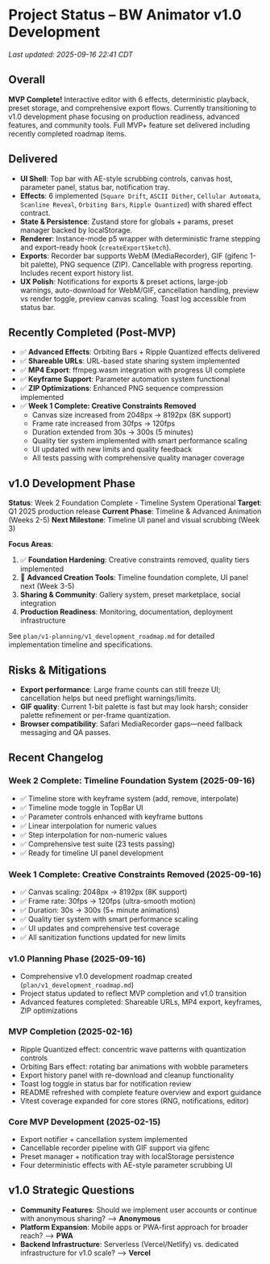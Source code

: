 # Project Status – BW Animator v1.0 Development

_Last updated: 2025-09-16 22:41 CDT_

## Overall

**MVP Complete!** Interactive editor with 6 effects, deterministic playback, preset storage, and comprehensive export flows. Currently transitioning to v1.0 development phase focusing on production readiness, advanced features, and community tools. Full MVP+ feature set delivered including recently completed roadmap items.

## Delivered

- **UI Shell**: Top bar with AE-style scrubbing controls, canvas host, parameter panel, status bar, notification tray.
- **Effects**: 6 implemented (`Square Drift`, `ASCII Dither`, `Cellular Automata`, `Scanline Reveal`, `Orbiting Bars`, `Ripple Quantized`) with shared effect contract.
- **State & Persistence**: Zustand store for globals + params, preset manager backed by localStorage.
- **Renderer**: Instance-mode p5 wrapper with deterministic frame stepping and export-ready hook (`createExportSketch`).
- **Exports**: Recorder bar supports WebM (MediaRecorder), GIF (gifenc 1-bit palette), PNG sequence (ZIP). Cancellable with progress reporting. Includes recent export history list.
- **UX Polish**: Notifications for exports & preset actions, large-job warnings, auto-download for WebM/GIF, cancellation handling, preview vs render toggle, preview canvas scaling. Toast log accessible from status bar.

## Recently Completed (Post-MVP)

- ✅ **Advanced Effects**: Orbiting Bars + Ripple Quantized effects delivered
- ✅ **Shareable URLs**: URL-based state sharing system implemented
- ✅ **MP4 Export**: ffmpeg.wasm integration with progress UI complete
- ✅ **Keyframe Support**: Parameter automation system functional
- ✅ **ZIP Optimizations**: Enhanced PNG sequence compression implemented
- ✅ **Week 1 Complete: Creative Constraints Removed**
  - Canvas size increased from 2048px → 8192px (8K support)
  - Frame rate increased from 30fps → 120fps
  - Duration extended from 30s → 300s (5 minutes)
  - Quality tier system implemented with smart performance scaling
  - UI updated with new limits and quality feedback
  - All tests passing with comprehensive quality manager coverage

## v1.0 Development Phase

**Status**: Week 2 Foundation Complete - Timeline System Operational
**Target**: Q1 2025 production release
**Current Phase**: Timeline & Advanced Animation (Weeks 2-5)
**Next Milestone**: Timeline UI panel and visual scrubbing (Week 3)

**Focus Areas**:

1. ✅ **Foundation Hardening**: Creative constraints removed, quality tiers implemented
2. 🔄 **Advanced Creation Tools**: Timeline foundation complete, UI panel next (Week 3-5)
3. **Sharing & Community**: Gallery system, preset marketplace, social integration
4. **Production Readiness**: Monitoring, documentation, deployment infrastructure

See `plan/v1-planning/v1_development_roadmap.md` for detailed implementation timeline and specifications.

## Risks & Mitigations

- **Export performance**: Large frame counts can still freeze UI; cancellation helps but need preflight warnings/limits.
- **GIF quality**: Current 1-bit palette is fast but may look harsh; consider palette refinement or per-frame quantization.
- **Browser compatibility**: Safari MediaRecorder gaps—need fallback messaging and QA passes.

## Recent Changelog

### Week 2 Complete: Timeline Foundation System (2025-09-16)

- ✅ Timeline store with keyframe system (add, remove, interpolate)
- ✅ Timeline mode toggle in TopBar UI
- ✅ Parameter controls enhanced with keyframe buttons
- ✅ Linear interpolation for numeric values
- ✅ Step interpolation for non-numeric values
- ✅ Comprehensive test suite (23 tests passing)
- ✅ Ready for timeline UI panel development

### Week 1 Complete: Creative Constraints Removed (2025-09-16)

- ✅ Canvas scaling: 2048px → 8192px (8K support)
- ✅ Frame rate: 30fps → 120fps (ultra-smooth motion)
- ✅ Duration: 30s → 300s (5+ minute animations)
- ✅ Quality tier system with smart performance scaling
- ✅ UI updates and comprehensive test coverage
- ✅ All sanitization functions updated for new limits

### v1.0 Planning Phase (2025-09-16)

- Comprehensive v1.0 development roadmap created (`plan/v1_development_roadmap.md`)
- Project status updated to reflect MVP completion and v1.0 transition
- Advanced features completed: Shareable URLs, MP4 export, keyframes, ZIP optimizations

### MVP Completion (2025-02-16)

- Ripple Quantized effect: concentric wave patterns with quantization controls
- Orbiting Bars effect: rotating bar animations with wobble parameters
- Export history panel with re-download and cleanup functionality
- Toast log toggle in status bar for notification review
- README refreshed with complete feature overview and export guidance
- Vitest coverage expanded for core stores (RNG, notifications, editor)

### Core MVP Development (2025-02-15)

- Export notifier + cancellation system implemented
- Cancellable recorder pipeline with GIF support via gifenc
- Preset manager + notification tray with localStorage persistence
- Four deterministic effects with AE-style parameter scrubbing UI

## v1.0 Strategic Questions

- **Community Features**: Should we implement user accounts or continue with anonymous sharing? --> **Anonymous**
- **Platform Expansion**: Mobile apps or PWA-first approach for broader reach? --> **PWA**
- **Backend Infrastructure**: Serverless (Vercel/Netlify) vs. dedicated infrastructure for v1.0 scale? --> **Vercel**
